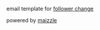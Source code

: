 email template for [follower change](https://github.com/Sorosliu1029/follower-change)

powered by [maizzle](https://maizzle.com/)